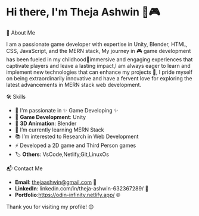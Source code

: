 # Hi there, I'm Theja Ashwin 🌟🎮

📖 About Me

I am a passionate game developer with expertise in Unity, Blender, HTML, CSS, JavaScript, and the MERN stack, My journey in 🎮 game development has been fueled in my childhood🌟immersive and engaging experiences that captivate players and leave a lasting impact,I am always eager to learn and implement new technologies that can enhance my projects 🚀,
I pride myself on being extraordinarily innovative and have a fervent love for exploring the latest advancements in MERN stack web development.

🛠️ Skills

- 👀 I'm passionate in ✨ Game Developing ✨
- 🧩 **Game Development**: Unity
- 💫 **3D Animation**: Blender
- 🌱 I’m currently learning MERN Stack
- 📚 I’m interested to Research in Web Development
- ⚡ Developed a 2D game and Third Person games
- 🏷️ **Others**: VsCode,Netlify,Git,LinuxOs

📬 Contact Me

- **Email**: thejaashwin@gmail.com 📧
- **LinkedIn**: linkedin.com/in/theja-ashwin-632367289/ 🔗
- **Portfolio**:https://odin-infinity.netlify.app/ 🌐


Thank you for visiting my profile! 😊
<!---
thejaAshwin62/thejaAshwin62 is a ✨ special ✨ repository because its `README.md` (this file) appears on your GitHub profile.
You can click the Preview link to take a look at your changes.
--->

